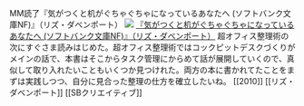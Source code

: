 MM読了『気がつくと机がぐちゃぐちゃになっているあなたへ (ソフトバンク文庫NF)』（リズ・ダベンポート）
[![](https://images-fe.ssl-images-amazon.com/images/I/418IcR-twEL._SL160_.jpg)](http://www.amazon.co.jp/exec/obidos/ASIN/4797358386/choiyaki81-22/ref=nosim)
[『気がつくと机がぐちゃぐちゃになっているあなたへ (ソフトバンク文庫NF)』（リズ・ダベンポート）](http://www.amazon.co.jp/exec/obidos/ASIN/4797358386/choiyaki81-22/ref=nosim)
超オフィス整理術の次にすぐさま読みはじめた。超オフィス整理術ではコックピットデスクづくりがメインの話で、本書はそこからタスク管理にからめて話が展開していくので、真似して取り入れたいこともいくつか見つけれた。両方の本に書かれてたことをまずは実践しつつ、自分に見合った整理の仕方を確立したいね。
[[2010]] [[リズ・ダベンポート]] [[SBクリエイティブ]]
